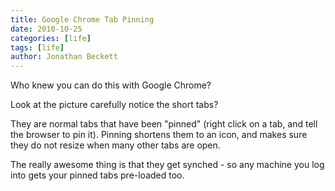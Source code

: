 ```yaml
---
title: Google Chrome Tab Pinning
date: 2010-10-25
categories: [life]
tags: [life]
author: Jonathan Beckett
---
```


Who knew you can do this with Google Chrome?

Look at the picture carefully notice the short tabs?

They are normal tabs that have been "pinned" (right click on a tab, and tell the browser to pin it). Pinning shortens them to an icon, and makes sure they do not resize when many other tabs are open.

The really awesome thing is that they get synched - so any machine you log into gets your pinned tabs pre-loaded too.